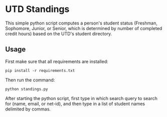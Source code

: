 # UTD Standings

This simple python script computes a person's student status (Freshman,
Sophomore, Junior, or Senior, which is determined by number of completed credit
hours) based on the UTD's student directory.

## Usage

First make sure that all requirements are installed:
```
pip install -r requirements.txt
```

Then run the command:
```
python standings.py
```

After starting the python script, first type in which search query to search for
(name, email, or net-id), and then type in a list of student names delimited
by commas.
